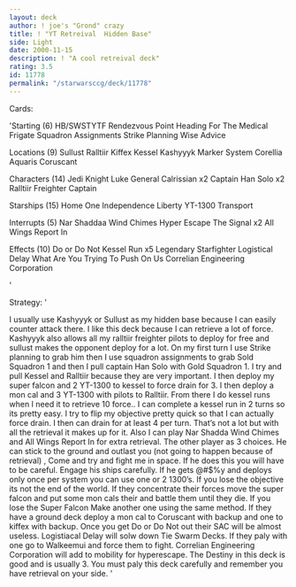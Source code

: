 ```yaml
---
layout: deck
author: ! joe's "Grond" crazy
title: ! "YT Retreival  Hidden Base"
side: Light
date: 2000-11-15
description: ! "A cool retreival deck"
rating: 3.5
id: 11778
permalink: "/starwarsccg/deck/11778"
---
```

Cards: 

'Starting (6)
HB/SWSTYTF
Rendezvous Point
Heading For The Medical Frigate
Squadron Assignments
Strike Planning
Wise Advice

Locations (9)
Sullust
Ralltiir
Kiffex
Kessel
Kashyyyk
Marker System
Corellia
Aquaris
Coruscant

Characters (14)
Jedi Knight Luke
General Calrissian x2
Captain Han Solo x2
Ralltiir Freighter Captain

Starships (15)
Home One
Independence
Liberty
YT-1300 Transport

Interrupts (5)
Nar Shaddaa Wind Chimes
Hyper Escape
The Signal x2
All Wings Report In

Effects (10)
Do or Do Not
Kessel Run x5
Legendary Starfighter
Logistical Delay
What Are You Trying To Push On Us
Correlian Engineering Corporation






'

Strategy: '

I usually use Kashyyyk or Sullust as my hidden base because I can easily counter attack there.  I like this deck because I can retrieve a lot of force.  Kashyyyk also allows all my ralltiir freighter pilots to deploy for free and sullust  makes the opponent deploy for a lot.  On my first turn I use Strike planning to grab him then I use squadron assignments to grab Sold Squadron 1 and then I pull captain Han Solo with Gold Squadron 1.  I try and pull Kessel and	Ralltiir because they are very important.  I then deploy my super falcon and 2 YT-1300 to kessel to force drain for 3.	I then deploy a mon cal and 3 YT-1300 with pilots to Ralltiir.	From there I do kessel runs when I need it to retrieve 10 force..  I can complete a kessel run in 2 turns so its pretty easy.  I try to flip my objective pretty quick so that I can actually force drain.  I then can drain for at least 4 per turn. That’s not a lot but with all the retrieval it makes up for it.  Also I can play Nar Shadda Wind Chimes and All Wings Report In for extra retrieval.  The other player as 3 choices.  He can stick to the ground and outlast you (not going to happen because of retrieval) , Come and try and fight me in space.  If he does this you will have to be careful.   Engage his ships carefully.  If he gets @#$%y and deploys only once per system  you can use one or 2 1300’s.  If you lose the objective its not the end of the world.  If they concentrate their forces move the super falcon and put some mon cals their and battle them until they die.  If you lose the Super Falcon Make another one using the same method.  If they have a ground deck deploy a mon cal to Coruscant with backup and one to kiffex with backup.  Once you get Do or Do Not out their SAC will be almost useless.  Logistiacal Delay will solw down Tie Swarm Decks.  If they paly with one go to Walkeemui and force them to fight.  Correlian Engineering Corporation will add to mobility for hyperescape.  The Destiny in this deck is good and is usually 3.  You must paly this deck carefully and remember you have retrieval on your side. '

